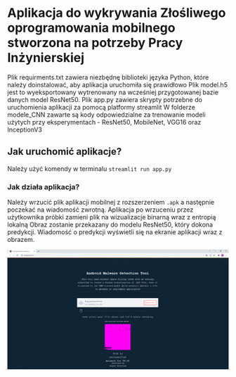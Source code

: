 # Aplikacja do wykrywania Złośliwego oprogramowania mobilnego stworzona na potrzeby Pracy Inżynierskiej

Plik requirments.txt zawiera niezbędnę biblioteki języka Python, które należy doinstalować, aby aplikacja uruchomiła się prawidłowo
Plik model.h5 jest to wyeksportowany wytrenowany na wcześniej przygotowanej bazie danych model ResNet50.
Plik app.py zawiera skrypty potrzebne do uruchomienia aplikacji za pomocą platformy streamlit
W folderze modele_CNN zawarte są kody odpowiedzialne za trenowanie modeli użytych przy eksperymentach - ResNet50, MobileNet, VGG16 oraz InceptionV3

## Jak uruchomić aplikacje?

Należy użyć komendy w terminalu ```streamlit run app.py```

### Jak działa aplikacja? 

Należy wrzucić plik aplikacji mobilnej z rozszerzeniem ```.apk``` a następnie poczekać na wiadomość zwrotną.
Aplikacja po wrzuceniu przez użytkownika próbki zamieni plik na wizualizacje binarną wraz z entropią lokalną 
Obraz zostanie przekazany do modelu ResNet50, który dokona predykcji. 
Wiadomość o predykcji wyświetli się na ekranie aplikacji wraz z obrazem. 

![alt text](https://github.com/kacrat99/praca_inzynierska/blob/master/sample1.PNG?raw=true)

